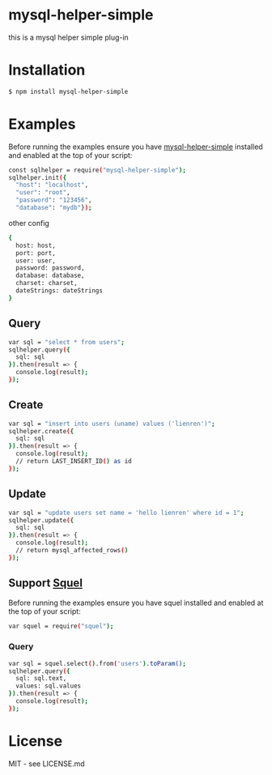 # mysql-helper-simple

this is a mysql helper simple plug-in

# Installation

```bash
$ npm install mysql-helper-simple
```

# Examples

Before running the examples ensure you have [mysql-helper-simple](https://www.npmjs.com/package/mysql-helper-simple) installed and enabled at the top of your script:

```bash
const sqlhelper = require("mysql-helper-simple");
sqlhelper.init({
  "host": "localhost",
  "user": "root",
  "password": "123456",
  "database": "mydb"});
```

other config

```bash
{
  host: host,
  port: port,
  user: user,
  password: password,
  database: database,
  charset: charset,
  dateStrings: dateStrings
}
```

## Query

```bash
var sql = "select * from users";
sqlhelper.query({
  sql: sql
}).then(result => {
  console.log(result);
});
```

## Create

```bash
var sql = "insert into users (uname) values ('lienren')";
sqlhelper.create({
  sql: sql
}).then(result => {
  console.log(result);
  // return LAST_INSERT_ID() as id
});
```

## Update

```bash
var sql = "update users set name = 'hello lienren' where id = 1";
sqlhelper.update({
  sql: sql
}).then(result => {
  console.log(result);
  // return mysql_affected_rows()
});
```

## Support [Squel](https://www.npmjs.com/package/squel)

Before running the examples ensure you have squel installed and enabled at the top of your script:

```bash
var squel = require("squel");
```

### Query

```bash
var sql = squel.select().from('users').toParam();
sqlhelper.query({
  sql: sql.text,
  values: sql.values
}).then(result => {
  console.log(result);
});
```

# License

MIT - see LICENSE.md
